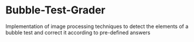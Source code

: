 # Bubble-Test-Grader
 Implementation of image processing techniques to detect the elements of a bubble test and correct it according to pre-defined answers
